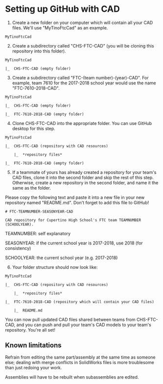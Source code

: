# Setting up GitHub with CAD

1. Create a new folder on your computer which will contain all your CAD files. We'll use "MyTinoFtcCad" as an example.

```
MyTinoFtcCad
```

2. Create a subdirectory called "CHS-FTC-CAD" (you will be cloning this repository into this folder).

```
MyTinoFtcCad

|_  CHS-FTC-CAD (empty folder)
```

3. Create a subdirectory called "FTC-(team number)-(year)-CAD". For example, team 7610 for the 2017-2018 school year would use the name "FTC-7610-2018-CAD".

```
MyTinoFtcCad

|_  CHS-FTC-CAD (empty folder)

|_  FTC-7610-2018-CAD (empty folder)
```

4. Clone CHS-FTC-CAD into the appropriate folder. You can use GitHub desktop for this step.

```
MyTinoFtcCad

|_  CHS-FTC-CAD (repository with CAD resources)

    |_  *repository files*

|_  FTC-7610-2018-CAD (empty folder)
```

5. If a teammate of yours has already created a repository for your team's CAD files, clone it into the second folder and skip the rest of this step. Otherwise, create a new repository in the second folder, and name it the same as the folder.

Please copy the following text and paste it into a new file in your new repository named "README.md". Don't forget to add this file to GitHub!

```
# FTC-TEAMNUMBER-SEASONYEAR-CAD

CAD repository for Cupertino High School's FTC team TEAMNUMBER (SCHOOLYEAR).
```

TEAMNUMBER: self explanatory

SEASONYEAR: if the current school year is 2017-2018, use 2018 (for consistency)

SCHOOLYEAR: the current school year (e.g. 2017-2018)

6. Your folder structure should now look like:

```
MyTinoFtcCad

|_  CHS-FTC-CAD (repository with CAD resources)

    |_  *repository files*

|_  FTC-7610-2018-CAD (repository which will contain your CAD files)

    |_  README.md
```

You can now pull updated CAD files shared between teams from CHS-FTC-CAD, and you can push and pull your team's CAD models to your team's repository. You're all set!

## Known limitations

Refrain from editing the same part/assembly at the same time as someone else; dealing with merge conflicts in SolidWorks files is more troublesome than just redoing your work.

Assemblies will have to be rebuilt when subassemblies are edited.
